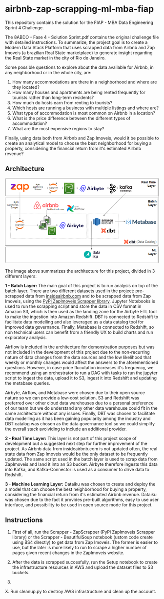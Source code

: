 # airbnb-zap-scrapping-ml-mba-fiap
This repository contains the solution for the FIAP - MBA Data Engineering Sprint 4 Challenge.

The 8ABDO - Fase 4 - Solution Sprint.pdf contains the original challenge file with detailed instructions. To summarize, the project goal is to create a Modern Data Stack Platform that uses scrapped data from Airbnb and Zap Imoveis (a brazilian Real State marketplace) to generate insight regarding the Real State market in the city of Rio de Janeiro.

Some possible questions to explore about the data available for Airbnb,
in any neighborhood or in the whole city, are:

1) How many accommodations are there in a neighborhood and where are they located?
2) How many houses and apartments are being rented frequently
for tourists rather than long-term residents?
3) How much do hosts earn from renting to tourists?
4) Which hosts are running a business with multiple listings and
where are?
5) What type of accommodation is most common on Airbnb in a location?
6) What is the price difference between the different types of accommodation?
7) What are the most expensive regions to stay?

Finally, using data both from Airbnb and Zap Imoveis, would it be possible to create an analytical model to choose the best neighborhood for buying a property, considering the financial return from it's estimated Airbnb revenue?

## Architecture

![Architecture](imgs/architecture.png)

The image above summarizes the architecture for this project, divided in 3 different layers:

**1 - Batch Layer:** The main goal of this project is to run analysis on top of the batch layer. There are two different datasets used in the project: pre-scrapped data from [insideairbnb.com](http://insideairbnb.com/) and to be scrapped data from Zap Imoveis, using the [PyPi ZapImoveis Scrapper library](https://pypi.org/project/zapimoveis-scraper/). Jupyter Notebooks is used to run the scrapping script and store the data in CSV format in Amazon S3, which is then used as the landing zone for the Airbyte ETL tool to make the ingestion into Amazon Redshift. DBT is connected to Redshift to facilitate data modelling and also leveraged as a data catalog tool for improved data governance. Finally, Metabase is connected to Redshift, so non technical users can benefit from a friendly UX to build charts and run exploratory analysis. 

Airflow is included in the architecture for demonstration purposes but was not included in the development of this project due to the non-recurring nature of data changes from the data sources and the low likelihood that weekly or monthly changes would affect the answers to the aforementioned questions. However, in case price flucutation increases it's frequency, we recommend using an orchestrator to run a DAG with tasks to run the jupyter script to ingest the data, upload it to S3, ingest it into Redshift and updating the metabase queries.

Airbyte, Airflow, and Metabase were chosen due to their open source nature so we can provide a low-cost solution. S3 and Redshift was preferred over other cloud data warehouses due to a personal preference of our team but we do understand any other data warehouse could fit in the same architecture without any issues. Finally, DBT was chosen to facilitate data modelling as it has been gaining popularity among the industry and DBT catalog was chosen as the data governance tool so we could simplify the overall stack avoividing to include an additional provider.

**2 - Real Time Layer:** This layer is not part of this project scope of development but a suggested next step for further improvement of the project. As Airbnb data from insideairbnb.com is not updated often, the real state data from Zap Imoveis would be the only dataset to be frequently updated. The same script used in the batch layer is used to scrap data from ZapImoveis and land it into an S3 bucket. Airbyte therefore ingests this data into Kafka, and Kafka-Connector is used as a consumer to drive data to Redshift.

**3 - Machine Learning Layer:** Dataiku was chosen to create and deploy the a model that can choose the best neighborhood for buying a property, considering the financial return from it's estimated Airbnb revenue. Dataiku was chosen due to the fact it provides pre-built algorithms, easy to use user interface, and possibility to be used in open source mode for this project.

## Instructions

1. First of all, run the Scrapper - ZapScrapper (PyPi ZapImoveis Scrapper library) or the Scrapper - BeautifulSoup notebook (ustom code create using BS4 directly) to get data from Zap Imoveis. The former is easier to use, but the later is more likely to run to scrape a higher number of pages given recent changes in the ZapImoveis website.

2. After the data is scrapped succesfully, run the Setup notebook to create the infrastructure resources in AWS and upload the dataset files to S3 buckets.

3. 


X. Run cleanup.py to destroy AWS infrastructure and clean up the account.
